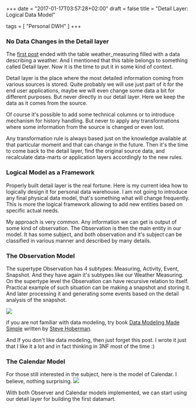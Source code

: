 +++
date = "2017-01-17T03:57:28+02:00"
draft = false
title = "Detail Layer: Logical Data Model"

tags = [ "Personal DWH" ]
+++
### No Data Changes in the Detail layer
The [first post](http://lubolab.com/my-personal-dwh-kickoff/) ended with the table weather_measuring filled with a data describing a weather. And I mentioned that this table belongs to something called Detail layer. Now it is the time to put it in some kind of context.

Detail layer is the place where the most detailed information coming from various sources is stored. Quite probably we will use just part of it for the end user applications, maybe we will even change some data a bit for different purposes. But never directly in our detail layer. Here we keep the data as  it comes from the source.  

<div class="alert alert-warning"><i class="fa fa-exclamation-triangle"></i> Of course it's possible to add some technical columns or to introduce mechanism for history handling. But never to apply any transformations where some information from the source is changed or even lost. </div>

Any transformation rule is always based just on the knowledge available at that particular moment and that can change in the future.  Then it's the time to come back to the detail layer, find the original source data, and recalculate data-marts or application layers accordingly to the new rules.

### Logical Model as a Framework
Properly built detail layer is the real fortune. Here is my current idea how to logically design it for personal data warehouse. I am not going to introduce any final physical data model, that's something what will change frequently. This is more the logical framework allowing to add new entities based on specific actual needs.

My approach is very common. Any information we can get is output of some kind of observation. The Observation is then the main entity in our model. It has some subject, and both observation and it's subject can be classified in various manner and described by many details. 

### The Observation Model
The supertype Observation has 4 subtypes: Measuring, Activity, Event, Snapshot. And they have again it's subtypes like our Weather Measuring. On the supertype level the Observation can have recursive relation to itself.  Practical example of such situation can be making a snapshot and storing it. And later processing it and generating some events based on the detail analysis of the snapshot. 

![](/images/2017/01/model.png)

if you are not familiar with data modeling, try book [Data Modeling Made Simple](https://www.amazon.com/Data-Modeling-Made-Simple-Professionals/dp/0977140067/ref=s9_simh_gw_g14_i1_r?_encoding=UTF8&fpl=fresh&pf_rd_m=ATVPDKIKX0DER&pf_rd_s=&pf_rd_r=T41JFFAYD26HKYZTJ70G&pf_rd_t=36701&pf_rd_p=a6aaf593-1ba4-4f4e-bdcc-0febe090b8ed&pf_rd_i=desktop) written by [Steve Hoberman](http://stevehoberman.com/). 

And If you don't like data modeling, then just forget this post. I wrote it just that I like it a lot and in fact thinking in 3NF most of the time :)

### The Calendar Model
For those still interested in the subject, here is the model of Calendar. I believe, nothing surprising. 
![](/images/2017/01/calendar.png)

<div class="alert alert-success"><i class="fa fa-exclamation-triangle"></i> With both Observer and Calendar models implemented, we can start using our detail layer for building the first datamart. </div>  

